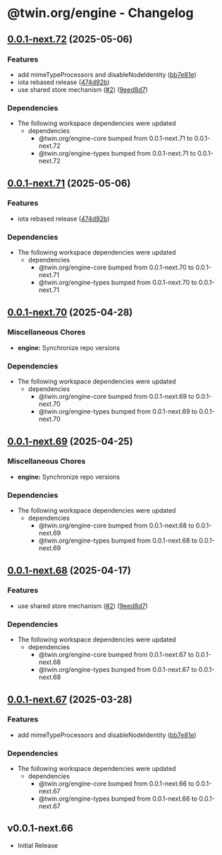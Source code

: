 # @twin.org/engine - Changelog

## [0.0.1-next.72](https://github.com/twinfoundation/engine/compare/engine-v0.0.1-next.71...engine-v0.0.1-next.72) (2025-05-06)


### Features

* add mimeTypeProcessors and disableNodeIdentity ([bb7e81e](https://github.com/twinfoundation/engine/commit/bb7e81e2036fe042068a5645ec59b22e20d33aad))
* iota rebased release ([474d92b](https://github.com/twinfoundation/engine/commit/474d92b352f4ccc431a4f138afee2ee89824664d))
* use shared store mechanism ([#2](https://github.com/twinfoundation/engine/issues/2)) ([9eed8d7](https://github.com/twinfoundation/engine/commit/9eed8d7766388479b42f03e2542fe761f2156408))


### Dependencies

* The following workspace dependencies were updated
  * dependencies
    * @twin.org/engine-core bumped from 0.0.1-next.71 to 0.0.1-next.72
    * @twin.org/engine-types bumped from 0.0.1-next.71 to 0.0.1-next.72

## [0.0.1-next.71](https://github.com/twinfoundation/engine/compare/engine-v0.0.1-next.70...engine-v0.0.1-next.71) (2025-05-06)


### Features

* iota rebased release ([474d92b](https://github.com/twinfoundation/engine/commit/474d92b352f4ccc431a4f138afee2ee89824664d))


### Dependencies

* The following workspace dependencies were updated
  * dependencies
    * @twin.org/engine-core bumped from 0.0.1-next.70 to 0.0.1-next.71
    * @twin.org/engine-types bumped from 0.0.1-next.70 to 0.0.1-next.71

## [0.0.1-next.70](https://github.com/twinfoundation/engine/compare/engine-v0.0.1-next.69...engine-v0.0.1-next.70) (2025-04-28)


### Miscellaneous Chores

* **engine:** Synchronize repo versions


### Dependencies

* The following workspace dependencies were updated
  * dependencies
    * @twin.org/engine-core bumped from 0.0.1-next.69 to 0.0.1-next.70
    * @twin.org/engine-types bumped from 0.0.1-next.69 to 0.0.1-next.70

## [0.0.1-next.69](https://github.com/twinfoundation/engine/compare/engine-v0.0.1-next.68...engine-v0.0.1-next.69) (2025-04-25)


### Miscellaneous Chores

* **engine:** Synchronize repo versions


### Dependencies

* The following workspace dependencies were updated
  * dependencies
    * @twin.org/engine-core bumped from 0.0.1-next.68 to 0.0.1-next.69
    * @twin.org/engine-types bumped from 0.0.1-next.68 to 0.0.1-next.69

## [0.0.1-next.68](https://github.com/twinfoundation/engine/compare/engine-v0.0.1-next.67...engine-v0.0.1-next.68) (2025-04-17)


### Features

* use shared store mechanism ([#2](https://github.com/twinfoundation/engine/issues/2)) ([9eed8d7](https://github.com/twinfoundation/engine/commit/9eed8d7766388479b42f03e2542fe761f2156408))


### Dependencies

* The following workspace dependencies were updated
  * dependencies
    * @twin.org/engine-core bumped from 0.0.1-next.67 to 0.0.1-next.68
    * @twin.org/engine-types bumped from 0.0.1-next.67 to 0.0.1-next.68

## [0.0.1-next.67](https://github.com/twinfoundation/engine/compare/engine-v0.0.1-next.66...engine-v0.0.1-next.67) (2025-03-28)


### Features

* add mimeTypeProcessors and disableNodeIdentity ([bb7e81e](https://github.com/twinfoundation/engine/commit/bb7e81e2036fe042068a5645ec59b22e20d33aad))


### Dependencies

* The following workspace dependencies were updated
  * dependencies
    * @twin.org/engine-core bumped from 0.0.1-next.66 to 0.0.1-next.67
    * @twin.org/engine-types bumped from 0.0.1-next.66 to 0.0.1-next.67

## v0.0.1-next.66

- Initial Release

